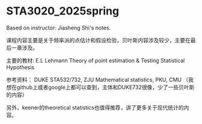 # STA3020_2025spring
Based on instructor: Jiasheng Shi's notes. 

课程内容主要是关于频率派的点估计和假设检验，贝叶斯内容涉及较少，主要在最后一章涉及。

主要的教材: E.L Lehmann Theory of point estimation & Testing Statistical Hypothesis

参考资料： DUKE STA532/732, ZJU Mathematical statistics, PKU, CMU （我想在github上或者google上都可以查到，主体和DUKE732很像，少了一些贝叶斯的内容）

另外，keener的theoretical statistics也值得推荐，讲了更多关于现代统计的内容。
